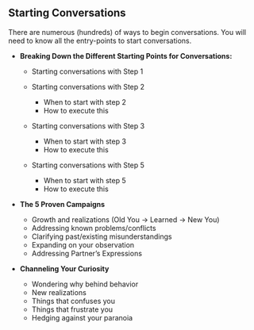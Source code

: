 ## Starting Conversations 

There are numerous (hundreds) of ways to begin conversations. You will need to know all the entry-points to start conversations.

* **Breaking Down the Different Starting Points for Conversations:**

  * Starting conversations with Step 1

  * Starting conversations with Step 2
     * When to start with step 2
     * How to execute this

  * Starting conversations with Step 3
     * When to start with step 3
     * How to execute this

  * Starting conversations with Step 5
     * When to start with step 5
     * How to execute this

* **The 5 Proven Campaigns**
  * Growth and realizations (Old You -> Learned -> New You)
  * Addressing known problems/conflicts
  * Clarifying past/existing misunderstandings
  * Expanding on your observation
  * Addressing Partner’s Expressions

* **Channeling Your Curiosity**
  * Wondering why behind behavior
  * New realizations
  * Things that confuses you
  * Things that frustrate you
  * Hedging against your paranoia
